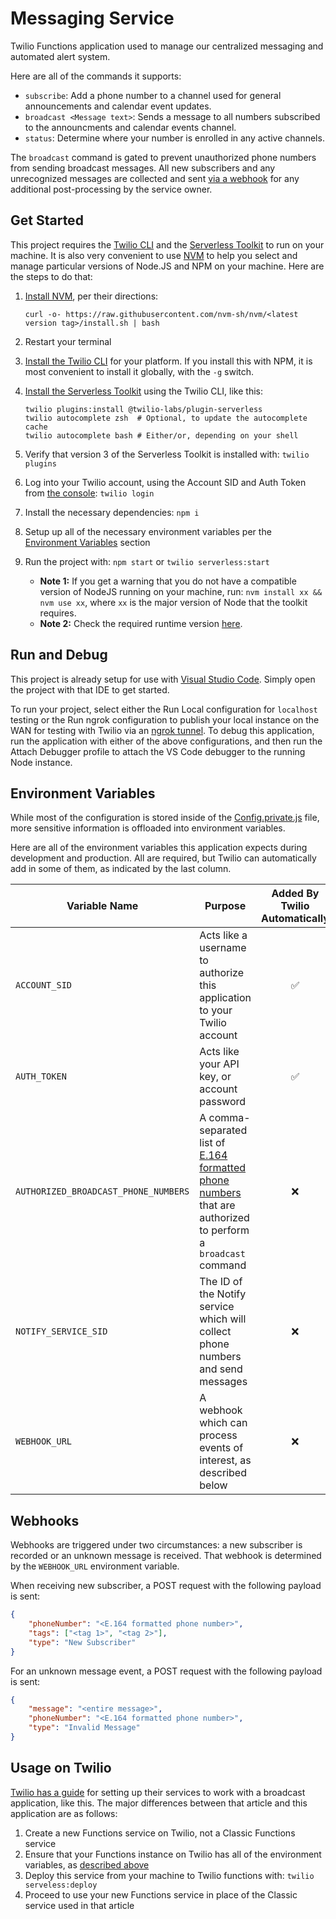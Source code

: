 # Messaging Service

Twilio Functions application used to manage our centralized messaging and automated alert system.

Here are all of the commands it supports:

- `subscribe`: Add a phone number to a channel used for general announcements and calendar event updates.
- `broadcast <Message text>`: Sends a message to all numbers subscribed to the announcments and calendar events channel.
- `status`: Determine where your number is enrolled in any active channels.

The `broadcast` command is gated to prevent unauthorized phone numbers from sending broadcast messages. All new subscribers and any unrecognized messages are collected and sent [via a webhook](#webhooks) for any additional post-processing by the service owner.

## Get Started

This project requires the [Twilio CLI](https://www.twilio.com/docs/twilio-cli/) and the [Serverless Toolkit](https://www.twilio.com/docs/labs/serverless-toolkit) to run on your machine. It is also very convenient to use [NVM](https://github.com/nvm-sh/nvm) to help you select and manage particular versions of Node.JS and NPM on your machine. Here are the steps to do that:

1. [Install NVM](https://github.com/nvm-sh/nvm#install--update-script), per their directions:

    ```shell
   curl -o- https://raw.githubusercontent.com/nvm-sh/nvm/<latest version tag>/install.sh | bash 
   ```

2. Restart your terminal
3. [Install the Twilio CLI](https://www.twilio.com/docs/twilio-cli/quickstart#install-twilio-cli) for your platform. If you install this with NPM, it is most convenient to install it globally, with the `-g` switch.
4. [Install the Serverless Toolkit](https://www.twilio.com/docs/labs/serverless-toolkit/getting-started#install-the-twilio-serverless-toolkit) using the Twilio CLI, like this:

    ```shell
    twilio plugins:install @twilio-labs/plugin-serverless
    twilio autocomplete zsh  # Optional, to update the autocomplete cache
    twilio autocomplete bash # Either/or, depending on your shell
    ```

5. Verify that version 3 of the Serverless Toolkit is installed with: `twilio plugins`
6. Log into your Twilio account, using the Account SID and Auth Token from [the console](https://console.twilio.com/): `twilio login`
7. Install the necessary dependencies: `npm i`
8. Setup up all of the necessary environment variables per the [Environment Variables](#environment-variables) section
9. Run the project with: `npm start` or `twilio serverless:start`
    - **Note 1:** If you get a warning that you do not have a compatible version of NodeJS running on your machine, run: `nvm install xx && nvm use xx`, where `xx` is the major version of Node that the toolkit requires.
    - **Note 2:** Check the required runtime version [here](https://www.twilio.com/docs/runtime/runtime-node-upgrade).

## Run and Debug

This project is already setup for use with [Visual Studio Code](https://code.visualstudio.com/). Simply open the project with that IDE to get started.

To run your project, select either the Run Local configuration for `localhost` testing or the Run ngrok configuration to publish your local instance on the WAN for testing with Twilio via an [ngrok tunnel](https://ngrok.com). To debug this application, run the application with either of the above configurations, and then run the Attach Debugger profile to attach the VS Code debugger to the running Node instance.

## Environment Variables

While most of the configuration is stored inside of the [Config.private.js](/assets/Config.private.js) file, more sensitive information is offloaded into environment variables.

Here are all of the environment variables this application expects during development and production. All are required, but Twilio can automatically add in some of them, as indicated by the last column.

| Variable Name                        | Purpose                                                                                                                                                        |  Added By Twilio Automatically  |
|--------------------------------------|----------------------------------------------------------------------------------------------------------------------------------------------------------------|:-------------------------------:|
| `ACCOUNT_SID`                        | Acts like a username to authorize this application to your Twilio account                                                                                      | :white_check_mark:              |
| `AUTH_TOKEN`                         | Acts like your API key, or account password                                                                                                                    | :white_check_mark:              |
| `AUTHORIZED_BROADCAST_PHONE_NUMBERS` | A comma-separated list of [E.164 formatted phone numbers](https://www.twilio.com/docs/glossary/what-e164) that are authorized to perform a `broadcast` command | :x:                             |
| `NOTIFY_SERVICE_SID`                 | The ID of the Notify service which will collect phone numbers and send messages                                                                                | :x:                             |
| `WEBHOOK_URL`                        | A webhook which can process events of interest, as described below                                                                                             | :x:                             |

## Webhooks

Webhooks are triggered under two circumstances: a new subscriber is recorded or an unknown message is received. That webhook is determined by the `WEBHOOK_URL` environment variable.

When receiving new subscriber, a POST request with the following payload is sent:

```json
{
    "phoneNumber": "<E.164 formatted phone number>",
    "tags": ["<tag 1>", "<tag 2>"],
    "type": "New Subscriber"
}
```

For an unknown message event, a POST request with the following payload is sent:

```json
{
    "message": "<entire message>",
    "phoneNumber": "<E.164 formatted phone number>",
    "type": "Invalid Message"
}
```

## Usage on Twilio

[Twilio has a guide](https://www.twilio.com/blog/2017/12/how-to-set-up-sms-broadcasts-in-five-minutes.html) for setting up their services to work with a broadcast application, like this. The major differences between that article and this application are as follows:

1. Create a new Functions service on Twilio, not a Classic Functions service
2. Ensure that your Functions instance on Twilio has all of the environment variables, as [described above](#environment-variables)
3. Deploy this service from your machine to Twilio functions with: `twilio serveless:deploy`
4. Proceed to use your new Functions service in place of the Classic service used in that article

